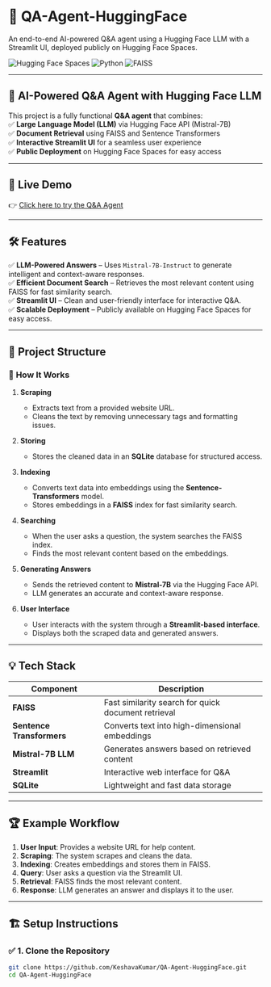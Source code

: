 # 🌟 QA-Agent-HuggingFace  
An end-to-end AI-powered Q&A agent using a Hugging Face LLM with a Streamlit UI, deployed publicly on Hugging Face Spaces.

![Hugging Face Spaces](https://img.shields.io/badge/Hugging%20Face-Spaces-yellow) ![Python](https://img.shields.io/badge/Python-3.8%2B-blue) ![FAISS](https://img.shields.io/badge/FAISS-Enabled-green)  

---

## 🚀 **AI-Powered Q&A Agent with Hugging Face LLM**  
This project is a fully functional **Q&A agent** that combines:  
✅ **Large Language Model (LLM)** via Hugging Face API (Mistral-7B)  
✅ **Document Retrieval** using FAISS and Sentence Transformers  
✅ **Interactive Streamlit UI** for a seamless user experience  
✅ **Public Deployment** on Hugging Face Spaces for easy access  

---

## 🎯 **Live Demo**  
👉 [Click here to try the Q&A Agent](https://huggingface.co/spaces/KeshavaKumar/qa_model_website)  

---

## 🛠️ **Features**  
✅ **LLM-Powered Answers** – Uses `Mistral-7B-Instruct` to generate intelligent and context-aware responses.  
✅ **Efficient Document Search** – Retrieves the most relevant content using FAISS for fast similarity search.  
✅ **Streamlit UI** – Clean and user-friendly interface for interactive Q&A.  
✅ **Scalable Deployment** – Publicly available on Hugging Face Spaces for easy access.  

---

## 📂 **Project Structure**  

### 🚀 **How It Works**  
1. **Scraping**  
   - Extracts text from a provided website URL.  
   - Cleans the text by removing unnecessary tags and formatting issues.  

2. **Storing**  
   - Stores the cleaned data in an **SQLite** database for structured access.  

3. **Indexing**  
   - Converts text data into embeddings using the **Sentence-Transformers** model.  
   - Stores embeddings in a **FAISS** index for fast similarity search.  

4. **Searching**  
   - When the user asks a question, the system searches the FAISS index.  
   - Finds the most relevant content based on the embeddings.  

5. **Generating Answers**  
   - Sends the retrieved content to **Mistral-7B** via the Hugging Face API.  
   - LLM generates an accurate and context-aware response.  

6. **User Interface**  
   - User interacts with the system through a **Streamlit-based interface**.  
   - Displays both the scraped data and generated answers.  

---

## 💡 **Tech Stack**  
| Component | Description |  
|-----------|-------------|  
| **FAISS** | Fast similarity search for quick document retrieval |  
| **Sentence Transformers** | Converts text into high-dimensional embeddings |  
| **Mistral-7B LLM** | Generates answers based on retrieved content |  
| **Streamlit** | Interactive web interface for Q&A |  
| **SQLite** | Lightweight and fast data storage |  

---

## 🏆 **Example Workflow**  
1. **User Input**: Provides a website URL for help content.  
2. **Scraping**: The system scrapes and cleans the data.  
3. **Indexing**: Creates embeddings and stores them in FAISS.  
4. **Query**: User asks a question via the Streamlit UI.  
5. **Retrieval**: FAISS finds the most relevant content.  
6. **Response**: LLM generates an answer and displays it to the user.  

---

## 🏗️ **Setup Instructions**  
### ✅ **1. Clone the Repository**  
```bash
git clone https://github.com/KeshavaKumar/QA-Agent-HuggingFace.git
cd QA-Agent-HuggingFace
